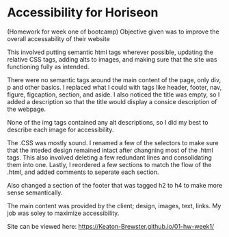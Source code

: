 # Accessibility for Horiseon
(Homework for week one of bootcamp)
Objective given was to improve the overall accessability of their website

This involved putting semantic html tags wherever possible, updating the relative CSS tags, adding alts to images, and making sure that the site was functioning fully as intended.

There were no semantic tags around the main content of the page, only div, p and other basics. 
I replaced what I could with tags like header, footer, nav, figure, figcaption, section, and aside.
I also noticed the title was empty, so I added a description so that the title would display a consice description of the webpage.

None of the img tags contained any alt descriptions, so I did my best to describe each image for accessibility. 

The .CSS was mostly sound. I renamed a few of the selectors to make sure that the inteded design remained intact after changning most of the .html tags. This also involved deleting a few redundant lines and consolidating them into one. Lastly, I reordered a few sections to match the flow of the .html, and added comments to seperate each section.

Also changed a section of the footer that was tagged h2 to h4 to make more sense semantically.

The main content was provided by the client; design, images, text, links. 
My job was soley to maximize accessibility. 

Site can be viewed here: https://Keaton-Brewster.github.io/01-hw-week1/


